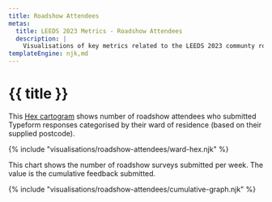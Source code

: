 ```yaml
---
title: Roadshow Attendees
metas:
  title: LEEDS 2023 Metrics - Roadshow Attendees
  description: |
    Visualisations of key metrics related to the LEEDS 2023 communty roadshow events.
templateEngine: njk,md
---
```


# {{ title }}

This [Hex cartogram](https://open-innovations.org/blog/2017-05-08-mapping-election-with-hexes) shows number of roadshow attendees who
submitted Typeform responses categorised by their ward of residence (based on their supplied postcode).

{% include "visualisations/roadshow-attendees/ward-hex.njk" %}

This chart shows the number of roadshow surveys submitted per week.
The value is the cumulative feedback submitted.

{% include "visualisations/roadshow-attendees/cumulative-graph.njk" %}


